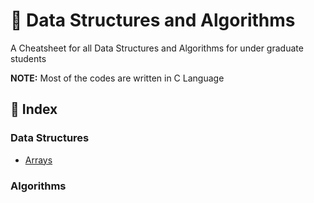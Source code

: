# 🦞 Data Structures and Algorithms


A Cheatsheet for all Data Structures and Algorithms for under graduate students

**NOTE:** Most of the codes are written in C Language


## 🦐 Index

### Data Structures

- [Arrays](https://github.com/XronTrix10/Algo-Data-Structures/blob/dsa/Data%20Structures/01%20Array.md)

### Algorithms